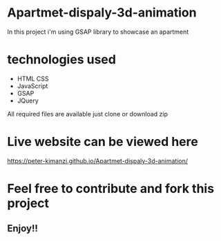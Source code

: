 # Apartmet-dispaly-3d-animation

In this project i'm using GSAP library to showcase an apartment

# technologies used
* HTML CSS
* JavaScript
* GSAP
* JQuery

All required files are available just clone or download zip


# Live website can be viewed here
https://peter-kimanzi.github.io/Apartmet-dispaly-3d-animation/

# Feel free to contribute and fork this project



## Enjoy!!
